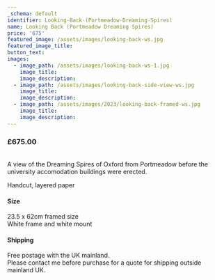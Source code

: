 ```yaml
---
_schema: default
identifier: Looking-Back-(Portmeadow-Dreaming-Spires)
name: Looking Back (Portmeadow Dreaming Spires)
price: '675'
featured_image: /assets/images/looking-back-ws.jpg
featured_image_title:
button_text:
images:
  - image_path: /assets/images/looking-back-ws-1.jpg
    image_title:
    image_description:
  - image_path: /assets/images/looking-back-side-view-ws.jpg
    image_title:
    image_description:
  - image_path: /assets/images/2023/looking-back-framed-ws.jpg
    image_title:
    image_description:
---
```

### **£675.00**

<br>A view of the Dreaming Spires of Oxford from Portmeadow before the university accomodation buildings were erected.

Handcut, layered paper

#### Size

23\.5 x 62cm framed size<br>White frame and white mount

#### Shipping

Free postage with the UK mainland.<br>Please contact me before purchase for a quote for shipping outside mainland UK.